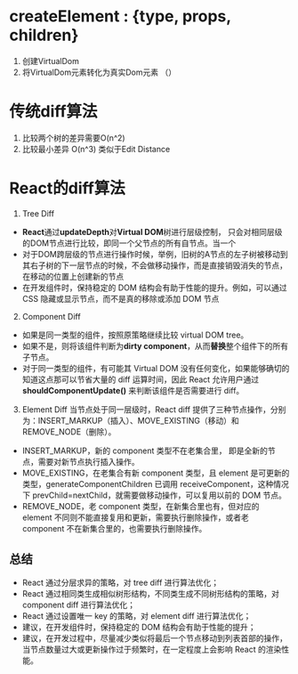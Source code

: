 # createElement : {type, props, children}

1. 创建VirtualDom
2. 将VirtualDom元素转化为真实Dom元素 （）

# 传统diff算法
1. 比较两个树的差异需要O(n^2)
2. 比较最小差异 O(n^3) 类似于Edit Distance

# React的diff算法
1. Tree Diff    
- **React**通过**updateDepth**对**Virtual DOM**树进行层级控制， 只会对相同层级的DOM节点进行比较，即同一个父节点的所有自节点。当一个
- 对于DOM跨层级的节点进行操作时候，举例，旧树的A节点的左子树被移动到其右子树的下一层节点的时候，不会做移动操作，而是直接销毁消失的节点，在移动的位置上创建新的节点
- 在开发组件时，保持稳定的 DOM 结构会有助于性能的提升。例如，可以通过 CSS 隐藏或显示节点，而不是真的移除或添加 DOM 节点

2. Component Diff
- 如果是同一类型的组件，按照原策略继续比较 virtual DOM tree。
- 如果不是，则将该组件判断为**dirty component**，从而**替换**整个组件下的所有子节点。
- 对于同一类型的组件，有可能其 Virtual DOM 没有任何变化，如果能够确切的知道这点那可以节省大量的 diff 运算时间，因此 React 允许用户通过 **shouldComponentUpdate()** 来判断该组件是否需要进行 diff。

3. Element Diff
当节点处于同一层级时，React diff 提供了三种节点操作，分别为：INSERT_MARKUP（插入）、MOVE_EXISTING（移动）和 REMOVE_NODE（删除）。

- INSERT_MARKUP，新的 component 类型不在老集合里， 即是全新的节点，需要对新节点执行插入操作。
- MOVE_EXISTING，在老集合有新 component 类型，且 element 是可更新的类型，generateComponentChildren 已调用 receiveComponent，这种情况下 prevChild=nextChild，就需要做移动操作，可以复用以前的 DOM 节点。
- REMOVE_NODE，老 component 类型，在新集合里也有，但对应的 element 不同则不能直接复用和更新，需要执行删除操作，或者老 component 不在新集合里的，也需要执行删除操作。


## 总结
- React 通过分层求异的策略，对 tree diff 进行算法优化；
- React 通过相同类生成相似树形结构，不同类生成不同树形结构的策略，对 component diff 进行算法优化；
- React 通过设置唯一 key 的策略，对 element diff 进行算法优化；
- 建议，在开发组件时，保持稳定的 DOM 结构会有助于性能的提升；
- 建议，在开发过程中，尽量减少类似将最后一个节点移动到列表首部的操作，当节点数量过大或更新操作过于频繁时，在一定程度上会影响 React 的渲染性能。
